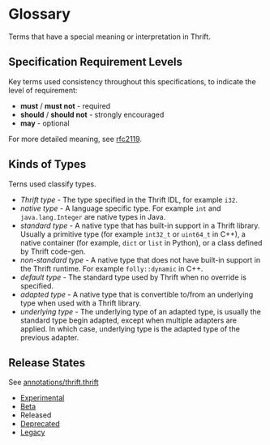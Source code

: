 # Glossary

Terms that have a special meaning or interpretation in Thrift.

## Specification Requirement Levels

Key terms used consistency throughout this specifications, to indicate the level
of requirement:

- **must** / **must not** - required
- **should** / **should not** - strongly encouraged
- **may** - optional

For more detailed meaning, see [rfc2119](https://www.ietf.org/rfc/rfc2119.txt).

## Kinds of Types

Terns used classify types.

- *Thrift type* - The type specified in the Thrift IDL, for example `i32`.
- *native type* - A language specific type. For example `int` and `java.lang.Integer` are native types in Java.
- *standard type* - A native type that has built-in support in a Thrift library. Usually a primitive type (for example `int32_t` or `uint64_t` in C++), a native container (for example, `dict` or `list` in Python), or a class defined by Thrift code-gen.
- *non-standard type* - A native type that does not have built-in support in the Thrift runtime. For example `folly::dynamic` in C++.
- *default type* - The standard type used by Thrift when no override is specified.
- *adapted type* - A native type that is convertible to/from an underlying type when used with a Thrift library.
- *underlying type* - The underlying type of an adapted type, is usually the standard type begin adapted, except when multiple adapters are applied. In which case, underlying type is the adapted type of the previous adapter.

## Release States

See [annotations/thrift.thrift]((https://github.com/facebook/fbthrift/tree/main/thrift/annotation/thrift.thrift))

- [Experimental](https://github.com/facebook/fbthrift/tree/main/thrift/annotation/thrift.thrift#Experimental)
- [Beta](https://github.com/facebook/fbthrift/tree/main/thrift/annotation/thrift.thrift#Beta)
- Released
- [Deprecated](https://github.com/facebook/fbthrift/tree/main/thrift/annotation/thrift.thrift#Deprecated)
- [Legacy](https://github.com/facebook/fbthrift/tree/main/thrift/annotation/thrift.thrift#Legacy)
